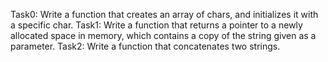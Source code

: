 Task0: Write a function that creates an array of chars, and initializes it with a specific char.
Task1: Write a function that returns a pointer to a newly allocated space in memory, which contains a copy of the string given as a parameter.
Task2: Write a function that concatenates two strings.
